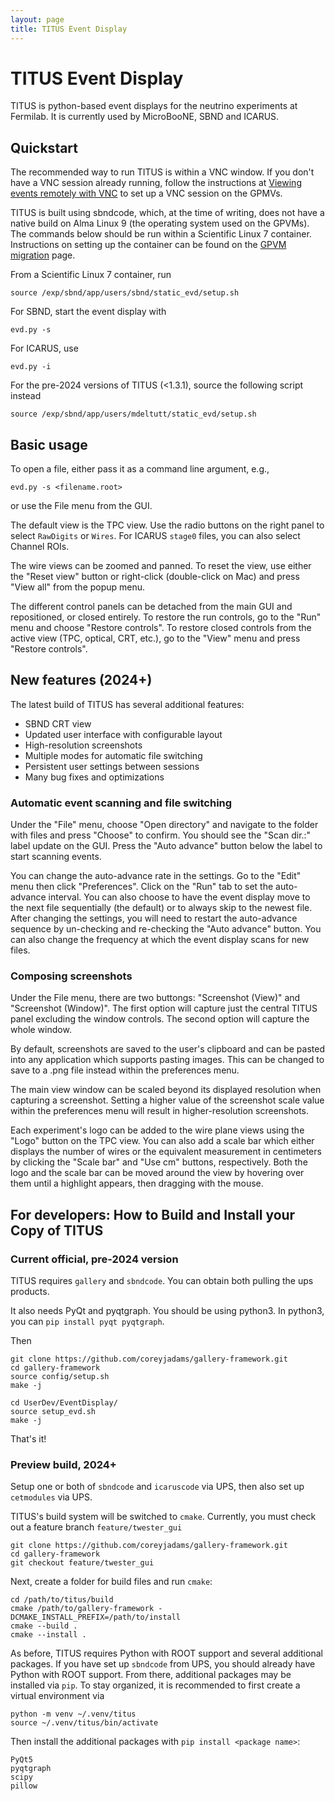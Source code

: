 ```yaml
---
layout: page
title: TITUS Event Display
---
```



# TITUS Event Display

TITUS is python-based event displays for the neutrino experiments at Fermilab.
It is currently used by MicroBooNE, SBND and ICARUS.


## Quickstart

The recommended way to run TITUS is within a VNC window. If you don't have a
VNC session already running, follow the instructions at
[Viewing events remotely with VNC](https://sbnsoftware.github.io/sbndcode_wiki/Viewing_events_remotely_with_VNC.html) to set up
a VNC session on the GPMVs.

TITUS is built using sbndcode, which, at the time of writing, does not have a
native build on Alma Linux 9 (the operating system used on the GPVMs). The
commands below should be run within a Scientific Linux 7 container.
Instructions on setting up the container can be found on the
[GPVM migration](https://sbnsoftware.github.io/GPVM_migration) page.

From a Scientific Linux 7 container, run

    source /exp/sbnd/app/users/sbnd/static_evd/setup.sh

For SBND, start the event display with

    evd.py -s

For ICARUS, use

    evd.py -i

For the pre-2024 versions of TITUS (<1.3.1), source the following script instead

    source /exp/sbnd/app/users/mdeltutt/static_evd/setup.sh

## Basic usage

To open a file, either pass it as a command line argument, e.g.,

    evd.py -s <filename.root>

or use the File menu from the GUI.

The default view is the TPC view. Use the radio buttons on the right panel to select `RawDigits` or `Wires`. For ICARUS `stage0` files, you can also select Channel ROIs.

The wire views can be zoomed and panned. To reset the view, use either the "Reset view" button or right-click (double-click on Mac) and press "View all" from the popup menu.

The different control panels can be detached from the main GUI and repositioned, or closed entirely. To restore the run controls, go to the "Run" menu and choose "Restore controls". To restore closed controls from the active view (TPC, optical, CRT, etc.), go to the "View" menu and press "Restore controls". 

## New features (2024+)

The latest build of TITUS has several additional features:

 - SBND CRT view
 - Updated user interface with configurable layout
 - High-resolution screenshots
 - Multiple modes for automatic file switching
 - Persistent user settings between sessions
 - Many bug fixes and optimizations

### Automatic event scanning and file switching

Under the "File" menu, choose "Open directory" and navigate to the folder with files and press "Choose" to confirm. You should see the "Scan dir.:" label update on the GUI. Press the "Auto advance" button below the label to start scanning events.

You can change the auto-advance rate in the settings. Go to the "Edit" menu then click "Preferences". Click on the "Run" tab to set the auto-advance interval. You can also choose to have the event display move to the next file sequentially (the default) or to always skip to the newest file. After changing the settings, you will need to restart the auto-advance sequence by un-checking and re-checking the "Auto advance" button. You can also change the frequency at which the event display scans for new files.

### Composing screenshots

Under the File menu, there are two buttongs: "Screenshot (View)" and "Screenshot (Window)". The first option will capture just the central TITUS panel excluding the window controls. The second option will capture the whole window.

By default, screenshots are saved to the user's clipboard and can be pasted into any application which supports pasting images. This can be changed to save to a .png file instead within the preferences menu.

The main view window can be scaled beyond its displayed resolution when capturing a screenshot. Setting a higher value of the screenshot scale value within the preferences menu will result in higher-resolution screenshots.

Each experiment's logo can be added to the wire plane views using the "Logo" button on the TPC view. You can also add a scale bar which either displays the number of wires or the equivalent measurement in centimeters by clicking the "Scale bar" and "Use cm" buttons, respectively. Both the logo and the scale bar can be moved around the view by hovering over them until a highlight appears, then dragging with the mouse.

## For developers: How to Build and Install your Copy of TITUS

### Current official, pre-2024 version

TITUS requires `gallery` and `sbndcode`. You can obtain both pulling the
ups products.

It also needs PyQt and pyqtgraph. You should be using python3. In
python3, you can `pip install pyqt pyqtgraph`.

Then

    git clone https://github.com/coreyjadams/gallery-framework.git
    cd gallery-framework
    source config/setup.sh
    make -j

    cd UserDev/EventDisplay/
    source setup_evd.sh
    make -j

That\'s it!


### Preview build, 2024+

Setup one or both of `sbndcode` and `icaruscode` via UPS, then also set up `cetmodules` via UPS.

TITUS's build system will be switched to `cmake`. Currently, you must check out a feature branch `feature/twester_gui`

    git clone https://github.com/coreyjadams/gallery-framework.git
    cd gallery-framework
    git checkout feature/twester_gui


Next, create a folder for build files and run `cmake`:

    cd /path/to/titus/build
    cmake /path/to/gallery-framework -DCMAKE_INSTALL_PREFIX=/path/to/install
    cmake --build .
    cmake --install .


As before, TITUS requires Python with ROOT support and several additional packages. If you have set up `sbndcode` from UPS, you should already have Python with ROOT support. From there, additional packages may be installed via `pip`. To stay organized, it is recommended to first create a virtual environment via

    python -m venv ~/.venv/titus
    source ~/.venv/titus/bin/activate


Then install the additional packages with `pip install <package name>`:

    PyQt5
    pyqtgraph
    scipy
    pillow
